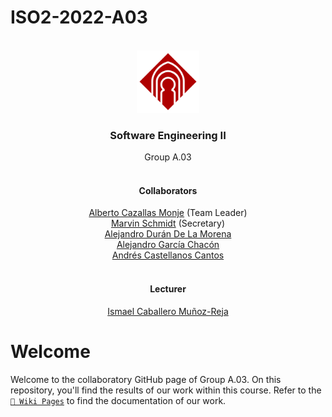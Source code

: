 # ISO2-2022-A03
<!-- PROJECT LOGO-->
<br />
<div align="center">
  <a href="https://github.com/AlbertoCazallasMonje/ISO2-2022-A03">
    <img src="resources/images/readme_assets/uclm_logo.png" alt="Logo, University Castilla-La Mancha" width="100" height="100">
  </a>

  <h3 align="center">Software Engineering II</h3>

  <p align="center">
    Group A.03
    <br />
    <br />
    <h4>Collaborators</h4>
    <a href="mailto:Alberto.Cazallas@alu.uclm.es">Alberto Cazallas Monje</a> (Team Leader)<br>
    <a href="mailto:Marvin.Schmidt@alu.uclm.es">Marvin Schmidt</a> (Secretary)<br>
    <a href="mailto:Alejandro.Duran@alu.uclm.es">Alejandro Durán De La Morena</a><br>
    <a href="mailto:Alejandro.Garcia54@alu.uclm.es">Alejandro García Chacón</a><br>
    <a href="mailtoAndres.Castellanos1@alu.uclm.es">Andrés Castellanos Cantos</a><br>
    <br>
    <h4>Lecturer</h4>
    <a href="mailto:Ismael.Caballero@uclm.es">Ismael Caballero Muñoz-Reja</a>
   </p>
</div>

# Welcome
Welcome to the collaboratory GitHub page of Group A.03. On this repository, you'll find the results of our work within this course. Refer to the [``📖 Wiki Pages``](https://github.com/AlbertoCazallasMonje/ISO2-2022-A03/wiki) to find the documentation of our work.
<br>
<br>
